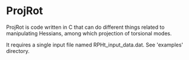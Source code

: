 # ProjRot

ProjRot is code written in C that can do different things related to manipulating Hessians, among which projection of torsional modes. 

It requires a single input file named RPHt_input_data.dat. See 'examples' directory.
